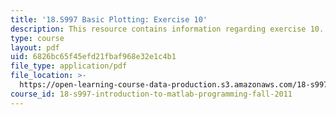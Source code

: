 ```yaml
---
title: '18.S997 Basic Plotting: Exercise 10'
description: This resource contains information regarding exercise 10.
type: course
layout: pdf
uid: 6826bc65f45efd21fbaf968e32e1c4b1
file_type: application/pdf
file_location: >-
  https://open-learning-course-data-production.s3.amazonaws.com/18-s997-introduction-to-matlab-programming-fall-2011/6826bc65f45efd21fbaf968e32e1c4b1_MIT18_S997F11_Exercise_10.pdf
course_id: 18-s997-introduction-to-matlab-programming-fall-2011
---
```

